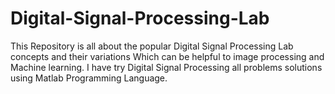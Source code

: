 # Digital-Signal-Processing-Lab
 
This Repository is all about the popular Digital Signal Processing Lab concepts and their variations Which can be helpful to image processing and Machine learning. I have try Digital Signal Processing all problems solutions using Matlab Programming Language.
